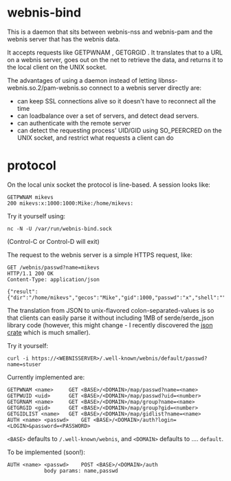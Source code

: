 
# webnis-bind

This is a daemon that sits between webnis-nss and webnis-pam and the
webnis server that has the webnis data.

It accepts requests like GETPWNAM <name>, GETGRGID <number>. It translates
that to a URL on a webnis server, goes out on the net to retrieve the data,
and returns it to the local client on the UNIX socket.

The advantages of using a daemon instead of letting
libnss-webnis.so.2/pam-webnis.so connect to a webnis server directly are:

- can keep SSL connections alive so it doesn't have to reconnect all the time
- can loadbalance over a set of servers, and detect dead servers.
- can authenticate with the remote server
- can detect the requesting process' UID/GID using SO_PEERCRED on the
  UNIX socket, and restrict what requests a client can do

# protocol

On the local unix socket the protocol is line-based. A session looks like:

```
GETPWNAM mikevs
200 mikevs:x:1000:1000:Mike:/home/mikevs:
```

Try it yourself using:
```
nc -N -U /var/run/webnis-bind.sock
```
(Control-C or Control-D will exit)

The request to the webnis server is a simple HTTPS request, like:

```
GET /webnis/passwd?name=mikevs
HTTP/1.1 200 OK
Content-Type: application/json

{"result":{"dir":"/home/mikevs","gecos":"Mike","gid":1000,"passwd":"x","shell":"","uid":1000,"user":"mikevs"}}
```

The translation from JSON to unix-flavored colon-separated-values is so
that clients can easily parse it without including 1MB of
serde/serde_json library code (however, this might change - I recently
discovered the [json crate](https://crates.io/crates/json) which is much smaller).

Try it yourself:
```
curl -i https://<WEBNISSERVER>/.well-known/webnis/default/passwd?name=stuser
```

Currently implemented are:

```
GETPWNAM <name>		GET <BASE>/<DOMAIN>/map/passwd?name=<name>
GETPWUID <uid>		GET <BASE>/<DOMAIN>/map/passwd?uid=<number>
GETGRNAM <name>		GET <BASE>/<DOMAIN>/map/group?name=<name>
GETGRGID <gid>		GET <BASE>/<DOMAIN>/map/group?gid=<number>
GETGIDLIST <name>	GET <BASE>/<DOMAIN>/map/gidlist?name=<name>
AUTH <name> <passwd>	GET <BASE>/<DOMAIN>/auth?login=<LOGIN>&password=<PASSWORD>
```

`<BASE>` defaults to `/.well-known/webnis`, and `<DOMAIN>` defaults to .... `default`.

To be implemented (soon!):
```
AUTH <name> <passwd>	POST <BASE>/<DOMAIN>/auth
			body params: name,passwd
```

